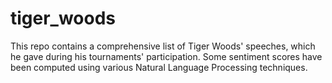 # tiger_woods

This repo contains a comprehensive list of Tiger Woods' speeches, which he gave during his tournaments' participation. Some sentiment scores have been computed using various Natural Language Processing techniques.
